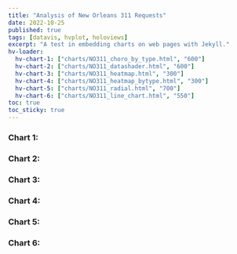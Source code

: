 ```yaml
---
title: "Analysis of New Orleans 311 Requests"
date: 2022-10-25
published: true
tags: [datavis, hvplot, holoviews]
excerpt: "A test in embedding charts on web pages with Jekyll."
hv-loader:
  hv-chart-1: ["charts/NO311_choro_by_type.html", "600"]
  hv-chart-2: ["charts/NO311_datashader.html", "600"]
  hv-chart-3: ["charts/NO311_heatmap.html", "300"]
  hv-chart-4: ["charts/NO311_heatmap_bytype.html", "300"]
  hv-chart-5: ["charts/NO311_radial.html", "700"]
  hv-chart-6: ["charts/NO311_line_chart.html", "550"]
toc: true
toc_sticky: true
---
```



### Chart 1:

<div id="hv-chart-1"></div>

### Chart 2:

<div id="hv-chart-2"></div>

### Chart 3:

<div id="hv-chart-3"></div>

### Chart 4:

<div id="hv-chart-4"></div>

### Chart 5:

<div id="hv-chart-5"></div>

### Chart 6:

<div id="hv-chart-6"></div>
